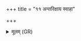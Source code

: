 +++
title = "११ अन्तरिक्षाय स्वाहा"

+++
<details><summary>मूलम् (GR)</summary>

अन्तरिक्षाय स्वाहा ॥
</details>